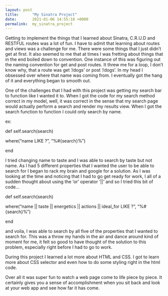 ```yaml
---
layout: post
title:      "My Sinatra Project"
date:       2021-01-06 14:55:18 +0000
permalink:  my_sinatra_project
---
```



Getting to implement the things that I learned about Sinatra, C.R.U.D and RESTFUL routes was a lot of fun. I have to admit that learning about routes and views was a challenge for me. There were some things that I just didn’t get at first. It also seemed to me that at times I was fretting about things that in the end boiled down to convention. One instance of this was figuring out the naming convention for get and post routes. It threw me for a loop, I don’t know why, that a route was get ‘/dogs’ or post ‘/dogs’. In my head I obsessed over where that name was coming from. I eventually got the hang of it and everything began to smooth out.

One of the challenges that I had with this project was getting my search bar to function like I wanted it to. When I got the code for my search method correct in my model, well, it was correct in the sense that my search page would actually perform a search and render my results view. When I got the search function to function I could only search by name. 

ex:

def self.search(search)

where(“name LIKE ?”, “%#{search}%”)

end

I tried changing name to taste and I was able to search by taste but not name. As I had 5 different properties that I wanted the user to be able to search for I began to rack my brain and google for a solution. As I was looking at the time and noticing that I had to go get ready for work, I all of a sudden thought about using the ‘or’ operator ‘||’ and so I tried this bit 
of code…

def self.search(search)

where(“name || taste || energetics || actions || ideal_for LIKE ?”, “%#{search}%”)

end

and voila, I was able to search by all five of the properties that I wanted to search for. This was a throw my hands in the air and dance around kind of moment for me, it felt so good to have thought of the solution to this problem, especially right before I had to go to work.

During this project I learned a lot more about HTML and CSS. I got to learn more about CSS selector and even how to do some styling right in the html code.

Over all it was super fun to watch a web page come to life piece by piece. It certainly gives you a sense of accomplishment when you sit back and look at your web app and see how far it has come.
